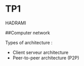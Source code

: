 # TP1

HADRAMI

##Computer network

Types of architecture : 

- Client serveur architecture
- Peer-to-peer architecture (P2P)

